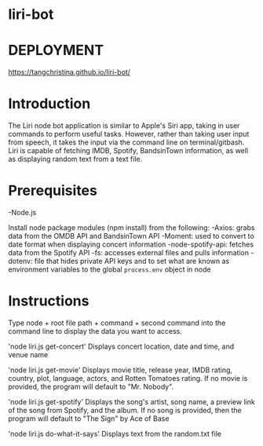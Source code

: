 # liri-bot
# DEPLOYMENT
https://tangchristina.github.io/liri-bot/

# Introduction
The Liri node bot application is similar to Apple's Siri app, taking in user commands to perform useful tasks. However, rather than taking user input from speech, it takes the input via the command line on terminal/gitbash. Liri is capable of fetching IMDB, Spotify, BandsinTown information, as well as displaying random text from a text file. 

# Prerequisites
-Node.js

Install node package modules (npm install) from the following:
-Axios: grabs data from the OMDB API and BandsinTown API
-Moment: used to convert to date format when displaying concert information
-node-spotify-api: fetches data from the Spotify API
-fs: accesses external files and pulls information
-dotenv: file that hides private API keys and to set what are known as environment variables to the global `process.env` object in node

# Instructions
Type node + root file path + command + second command into the command line to display the data you want to access.

'node liri.js get-concert'
Displays concert location, date and time, and venue name

'node liri.js get-movie'
Displays movie title, release year, IMDB rating, country, plot, language, actors, and Rotten Tomatoes rating. If no movie is provided, the program will default to "Mr. Nobody".

'node liri.js get-spotify'
Displays the song's artist, song name, a preview link of the song from Spotify, and the album. If no song is provided, then the program will default to "The Sign" by Ace of Base

'node liri.js do-what-it-says' 
Displays text from the random.txt file